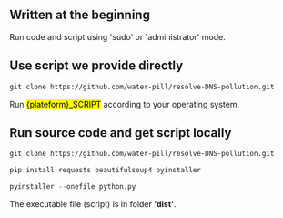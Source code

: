 ## Written at the beginning

Run code and script using 'sudo' or 'administrator' mode.

## Use script we provide directly

```txt
git clone https://github.com/water-pill/resolve-DNS-pollution.git
```

Run <mark>{plateform}_SCRIPT</mark> according to your operating system.


## Run source code and get script locally

```txt
git clone https://github.com/water-pill/resolve-DNS-pollution.git
```

```python
pip install requests beautifulsoup4 pyinstaller
```

```python
pyinstaller --onefile python.py
```

The executable file (script) is in folder <strong>'dist'</strong>.

